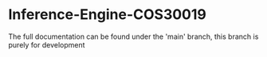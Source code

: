 # Inference-Engine-COS30019

The full documentation can be found under the 'main' branch, this branch is purely for development
